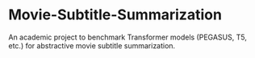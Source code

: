 # Movie-Subtitle-Summarization
An academic project to benchmark Transformer models (PEGASUS, T5, etc.) for abstractive movie subtitle summarization.
